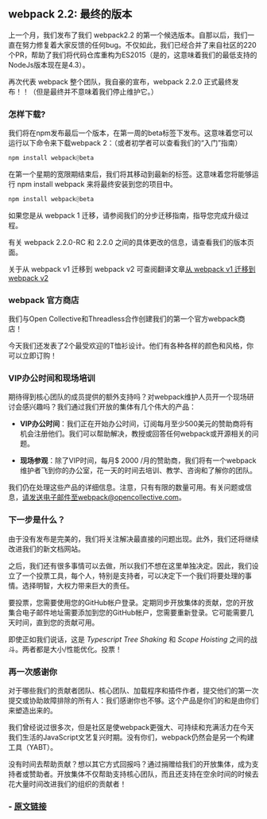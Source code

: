 ## webpack 2.2: 最终的版本

上一个月，我们发布了我们 webpack2.2 的第一个候选版本。自那以后，我们一直在努力修复着大家反馈的任何bug。不仅如此，我们已经合并了来自社区的220个PR，帮助了我们将代码仓库重构为ES2015（是的，这意味着我们的最低支持的NodeJs版本现在是4.3）。


再次代表 webpack 整个团队，我自豪的宣布，webpack 2.2.0 正式最终发布！！（但是最终并不意味着我们停止维护它。）

### 怎样下载?

我们将在npm发布最后一个版本，在第一周的beta标签下发布。这意味着您可以运行以下命令来下载webpack
2：（或者初学者可以查看我们的“入门”指南）

``` python
npm install webpack@beta
```

在第一个星期的宽限期结束后，我们将其移动到最新的标签。这意味着您将能够运行 npm install webpack 来将最终安装到您的项目中。

``` python
npm install webpack@beta
```

如果您是从 webpack 1 迁移，请参阅我们的分步迁移指南，指导您完成升级过程。

有关 webpack 2.2.0-RC 和 2.2.0 之间的具体更改的信息，请查看我们的版本页面。

关于从 webpack v1 迁移到 webpack v2 可查阅翻译文章[从 webpack v1 迁移到 webpack v2](http://zcfy.cc/article/migrating-from-v1-to-v2-2378.html)

### webpack 官方商店

我们与Open Collective和Threadless合作创建我们的第一个官方webpack商店！

今天我们还发表了2个最受欢迎的T恤衫设计。他们有各种各样的颜色和风格，你可以立即订购！

### VIP办公时间和现场培训

期待得到核心团队的成员提供的额外支持吗？对webpack维护人员开一个现场研讨会感兴趣吗？我们通过我们开放的集体有几个伟大的产品：

- **VIP办公时间**：我们正在开始办公时间，订阅每月至少500美元的赞助商将有机会注册他们。我们可以帮助解决，教授或回答任何webpack或开源相关的问题。

- **现场参观**：除了VIP时间，每月$ 2000 /月的赞助商，我们将有一个webpack维护者飞到你的办公室，花一天的时间去培训、教学、咨询和了解你的团队。

我们仍在处理这些产品的详细信息。注意，只有有限的数量可用。有关问题或信息，请发送电子邮件至webpack@opencollective.com。

### 下一步是什么？

由于没有发布是完美的，我们将关注解决最直接的问题出现。此外，我们还将继续改进我们的新文档网站。

之后，我们还有很多事情可以去做，所以我们不想在这里单独决定。因此，我们设立了一个投票工具，每个人，特别是支持者，可以决定下一个我们将要处理的事情。选择明智，大权力带来巨大的责任。

要投票，您需要使用您的GitHub帐户登录。定期同步开放集体的贡献，您的开放集合电子邮件地址需要添加到您的GitHub帐户，您需要重新登录。它可能需要几天时间，直到您的贡献可用。

即使正如我们说话，这是 *Typescript Tree Shaking* 和 *Scope Hoisting* 之间的战斗。两者都是大小/性能优化。投票！

### 再一次感谢你

对于哪些我们的贡献者团队、核心团队、加载程序和插件作者，提交他们的第一次提交或协助故障排除的所有人：我们感谢你也不够。这个产品是你们的和是由你们来塑造出来的。

我们曾经说过很多次，但是社区是使webpack更强大、可持续和充满活力在今天我们生活的JavaScript文艺复兴时期。没有你们，webpack仍然会是另一个构建工具（YABT）。

没有时间去帮助贡献？想以其它方式回报吗？通过捐赠给我们的开放集体，成为支持者或赞助者。开放集体不仅帮助支持核心团队，而且还支持在空余时间的时候去花大量时间改进我们的组织的贡献者！

### - [原文链接](https://medium.com/webpack/webpack-2-2-the-final-release-76c3d43bf144#.a180xw58j)
